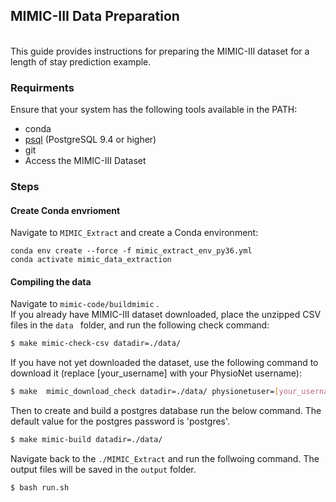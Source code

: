 
## MIMIC-III Data Preparation
<br>This guide provides instructions for preparing the MIMIC-III dataset for a length of stay prediction example.

 ### Requirments
Ensure that your system has the following tools available in the PATH:

* conda
* [psql](https://www.postgresql.org/download/) (PostgreSQL 9.4 or higher)
* git
* Access the MIMIC-III Dataset

 ### Steps

 #### Create Conda envrioment
 Navigate to ```MIMIC_Extract``` and create a Conda environment:
``` 
conda env create --force -f mimic_extract_env_py36.yml
conda activate mimic_data_extraction
 ```

#### Compiling the data
Navigate to ```mimic-code/buildmimic``` . <br>
If you already have MIMIC-III dataset downloaded, place the unzipped CSV files in the  ```data ``` folder, and run the following check command:
``` bash
$ make mimic-check-csv datadir=./data/ 
```

If you have not yet downloaded the dataset, use the following command to download it (replace [your_username] with your PhysioNet username):

``` bash
$ make  mimic_download_check datadir=./data/ physionetuser=[your_username]
```

Then to create and build a postgres database run the below command. The default value for the postgres password is 'postgres'.
``` bash
$ make mimic-build datadir=./data/ 
```
Navigate back to the ```./MIMIC_Extract``` and run the follwoing command.
The output files will be saved in the ```output``` folder. 
```
$ bash run.sh
```

